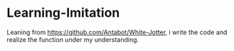 # Learning-Imitation
Leaning from https://github.com/Antabot/White-Jotter, i write the code and realize the function under my understanding.
